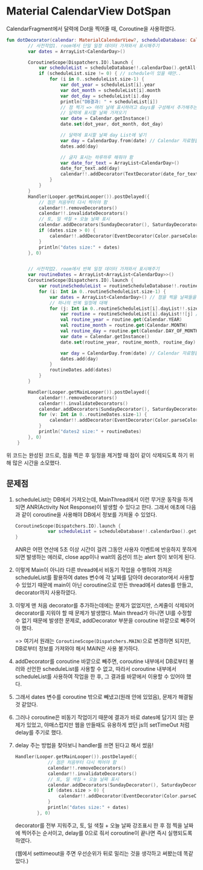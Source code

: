 # Material CalendarView DotSpan



CalendarFragment에서 달력에 Dot을 찍어줄 때, Coroutine을 사용하였다.

```kotlin
fun dotDecorator(calendar: MaterialCalendarView?, scheduleDatabase: CalendarDatabase?, routineScheduleDatabase: RoutineScheduleDatabase?) {
        // 사전작업1. room에서 단일 일정 데이터 가져와서 표시해주기
        var dates = ArrayList<CalendarDay>()

        CoroutineScope(Dispatchers.IO).launch {
            var scheduleList = scheduleDatabase!!.calendarDao().getAll()
            if (scheduleList.size != 0) { // schedule이 있을 때만..
                for (i in 0..scheduleList.size-1) {
                    var dot_year = scheduleList[i].year
                    var dot_month = scheduleList[i].month
                    var dot_day = scheduleList[i].day
                    println("DB결과: " + scheduleList[i])
                    // 점 찍기 => 여러 날에 표시하려고 days를 구성해서 추가해주는 방식..
                    // 달력에 표시할 날짜 가져오기
                    var date = Calendar.getInstance()
                    date.set(dot_year, dot_month, dot_day)

                    // 달력에 표시할 날짜 day List에 넣기
                    var day = CalendarDay.from(date) // Calendar 자료형을 넣어주면 됨
                    dates.add(day)

                    // 글자 표시는 하루하루 해줘야 함
                    var date_for_text = ArrayList<CalendarDay>()
                    date_for_text.add(day)
                    calendar!!.addDecorator(TextDecorator(date_for_text, scheduleList[i].title))
                }
            }
        }
        Handler(Looper.getMainLooper()).postDelayed({
            // 점은 처음부터 다시 찍어야 함
            calendar!!.removeDecorators()
            calendar!!.invalidateDecorators()
            // 토, 일 색칠 + 오늘 날짜 표시
            calendar.addDecorators(SundayDecorator(), SaturdayDecorator(), OneDayDecorator())
            if (dates.size > 0) {
                calendar!!.addDecorator(EventDecorator(Color.parseColor("#3f51b5"), dates)) // 점 찍기
            }
            println("dates size:" + dates)
        }, 0)


        // 사전작업2. room에서 반복 일정 데이터 가져와서 표시해주기
        var routineDates = ArrayList<ArrayList<CalendarDay>>()
        CoroutineScope(Dispatchers.IO).launch {
            var routineScheduleList = routineScheduleDatabase!!.routineScheduleDao().getAll()
            for (i: Int in 0..routineScheduleList.size-1) {
                var dates = ArrayList<CalendarDay>() // 점을 찍을 날짜들을 여기에 add로 담아주면 됨
                // 하나의 반복 일정에 대해
                for (j: Int in 0..routineScheduleList[i].dayList!!.size-1) {
                    var routine = routineScheduleList[i].dayList!![j] // 날짜
                    val routine_year = routine.get(Calendar.YEAR)
                    val routine_month = routine.get(Calendar.MONTH)
                    val routine_day = routine.get(Calendar.DAY_OF_MONTH)
                    var date = Calendar.getInstance()
                    date.set(routine_year, routine_month, routine_day)

                    var day = CalendarDay.from(date) // Calendar 자료형을 넣어주면 됨
                    dates.add(day)
                }
                routineDates.add(dates)
            }
        }

        Handler(Looper.getMainLooper()).postDelayed({
            calendar!!.removeDecorators()
            calendar!!.invalidateDecorators()
            calendar.addDecorators(SundayDecorator(), SaturdayDecorator(), OneDayDecorator())
            for (v: Int in 0..routineDates.size-1) {
                calendar!!.addDecorator(EventDecorator(Color.parseColor("#3f51b5"), routineDates[v])) // 점 찍기
            }
            println("dates2 size:" + routineDates)
        }, 0)
    }
```

위 코드는 완성된 코드로, 점을 찍은 후 일정을 제거할 때 점이 같이 삭제되도록 하기 위해 많은 시간을 소모했다.



## 문제점

1. scheduleList는 DB에서 가져오는데, MainThread에서 이런 무거운 동작을 하게 되면 ANR(Activity Not Response)이 발생할 수 있다고 한다. 그래서 애초에  다음과 같이 coroutine을 사용해야 DB에서 정보를 가져올 수 있었다.

   ```kotlin
   CoroutineScope(Dispatchers.IO).launch {
               var scheduleList = scheduleDatabase!!.calendarDao().getAll()
   }
   ```

   ANR은 어떤 연산에 5초 이상 시간이 걸려 그동안 사용자 이벤트에 반응하지 못하게 되면 발생하는 에러로, close app이나 wait의 옵션이 뜨는 alert 창이 보이게 된다.

2. 이렇게 Main이 아니라 다른 thread에서 비동기 작업을 수행하여 가져온 scheduleList를 활용하여 dates 변수에 각 날짜를 담아야 decorator에서 사용할 수 있었기 때문에 main이 아닌 coroutine으로 만든 thread에서 dates를 만들고, decorator까지 사용하였다.

3. 이렇게 맨 처음 decorator를 추가하는데에는 문제가 없었지만, 스케줄이 삭제되어 decorator를 지워야 할 때 문제가 발생했다. Main thread가 아니면 UI를 수정할 수 없기 때문에 발생한 문제로, addDecorator 부분을 coroutine 바깥으로 빼주어야 했다.

   => 여기서 원래는 `CoroutineScope(Dispatchers.MAIN)`으로 변경하면 되지만, DB로부터 정보를 가져와야 해서 MAIN은 사용 불가하다.

4. addDecorator를 coroutine 바깥으로 빼주면, coroutine 내부에서 DB로부터 불러와 선언한 scheduleList를 사용할 수 없고, 따라서 coroutine 내부에서 scheduleList를 사용하여 작업을 한 후, 그 결과를 바깥에서 이용할 수 있어야 했다.

5. 그래서 dates 변수를 coroutine 밖으로 빼냈고(원래 안에 있었음), 문제가 해결될 것 같았다.

6. 그러나 coroutine은 비동기 작업이기 때문에 결과가 바로 dates에 담기지 않는 문제가 있었고, 야매스럽지만 웹을 만들때도 유용하게 썼던 js의 setTimeOut 처럼 delay를 주기로 했다.

7. delay 주는 방법을 찾아보니 handler를 쓰면 된다고 해서 썼음!

   ```kotlin
   Handler(Looper.getMainLooper()).postDelayed({
               // 점은 처음부터 다시 찍어야 함
               calendar!!.removeDecorators()
               calendar!!.invalidateDecorators()
               // 토, 일 색칠 + 오늘 날짜 표시
               calendar.addDecorators(SundayDecorator(), SaturdayDecorator(), OneDayDecorator())
               if (dates.size > 0) {
                   calendar!!.addDecorator(EventDecorator(Color.parseColor("#3f51b5"), dates)) // 점 찍기
               }
               println("dates size:" + dates)
           }, 0)
   ```

   decorator를 전부 지워주고, 토, 일 색칠 + 오늘 날짜 강조표시 한 후 점 찍을 날짜에 찍어주는 순서이고, delay를 0으로 줘서 coroutine이 끝나면 즉시 실행되도록 하였다.

   (웹에서 settimeout을 주면 우선순위가 뒤로 밀리는 것을 생각하고 써봤는데 똑같았다.)

